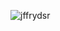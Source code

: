 <p align="left">
<img src="https://komarev.com/ghpvc/?username=jffrydsr&label=Profile%20views&color=0e75b6&style=flat" alt="jffrydsr" />
</p>
